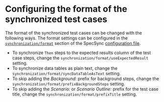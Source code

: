 # Configuring the format of the synchronized test cases

The format of the synchronized test cases can be changed with the following ways. The format settings can be configured in the [`synchronization/format`](../../reference/configuration/configuration-synchronization/configuration-synchronization-format.md) section of the SpecSync [configuration file](../../reference/configuration/).

* To synchronize `Then` steps to the expected results column of the test case steps, change the `synchronization/format/useExpectedResult` setting.
* To synchronize data tables as plain text, change the `synchronization/format/syncDataTableAsText` setting.
* To skip adding the _Background:_ prefix for background steps, change the `synchronization/format/prefixBackgroundSteps` setting.
* To skip adding the _Scenario:_ or _Scenario Outline:_ prefix for the test case title, change the `synchronization/format/prefixTitle` setting.

